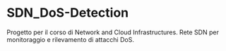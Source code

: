 # SDN_DoS-Detection
Progetto per il corso di Network and Cloud Infrastructures. Rete SDN per monitoraggio e rilevamento di attacchi DoS.
